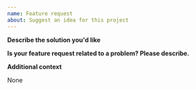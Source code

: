 ```yaml
---
name: Feature request
about: Suggest an idea for this project
---
```


**Describe the solution you'd like**

<!-- A clear and concise description of what you want to happen. -->

**Is your feature request related to a problem? Please describe.**

<!-- A clear and concise description of what the problem is -->

**Additional context**

None

<!-- Add any other context or screenshots about the feature request here. -->
